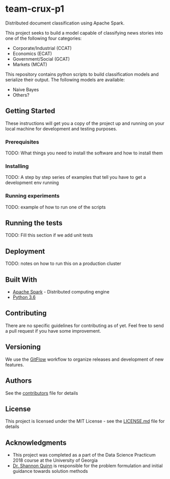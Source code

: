 # team-crux-p1

Distributed document classification using Apache Spark.

This project seeks to build a model capable of classifying news stories into one of the following four categories:
* Corporate/Industrial (CCAT)
* Economics (ECAT)
* Government/Social (GCAT)
* Markets (MCAT)

This repository contains python scripts to build classification models and serialize their output.  The following models
are available:
* Naive Bayes
* Others?  <!--- TODO -->

## Getting Started

These instructions will get you a copy of the project up and running on your local machine for development and testing 
purposes.

### Prerequisites

TODO: What things you need to install the software and how to install them

### Installing

TODO: A step by step series of examples that tell you have to get a development env running

### Running experiments

TODO: example of how to run one of the scripts

## Running the tests

TODO: Fill this section if we add unit tests

## Deployment

TODO: notes on how to run this on a production cluster

## Built With

* [Apache Spark](https://spark.apache.org/) - Distributed computing engine
* [Python 3.6](https://www.python.org/)

## Contributing

There are no specific guidelines for contributing as of yet.  Feel free to send a pull request if you have
some improvement.

## Versioning

We use the [GitFlow](https://www.atlassian.com/git/tutorials/comparing-workflows/gitflow-workflow) 
workflow to organize releases and development of new features.

## Authors

See the [contributors](https://github.com/dsp-uga/team-crux-p1/contributors.md) file for details

## License

This project is licensed under the MIT License - see the [LICENSE.md](LICENSE.md) file for details

## Acknowledgments

* This project was completed as a part of the Data Science Practicum 2018 course at the University of Georgia
* [Dr. Shannon Quinn](https://github.com/magsol)
 is responsible for the problem formulation and initial guidance towards solution methods


